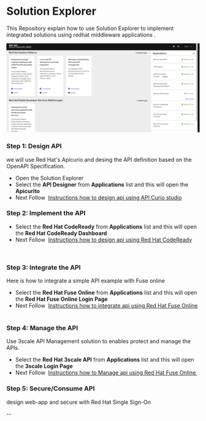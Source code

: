 # Solution Explorer

This Repository explain how to use Solution Explorer to implement integrated solutions using redhat middleware applications .



![alt text](images/web-app.png "outline")




### Step 1: Design API 

we will use Red Hat's Apicurio and desing the API definition based on the OpenAPI Specification.

* Open the Solution Explorer
* Select the **API Designer** from **Applications** list and this will open the **Apicurito** 
* Next Follow  [Instructions how to design api using API Curio studio ](docs/Apicurio-docs.md)

### Step 2: Implement the API 


* Select the **Red Hat CodeReady** from **Applications** list and this will open the **Red Hat CodeReady Dashboard** 
* Next Follow  [Instructions how to design api using Red Hat CodeReady ](docs/CodeReady-doc.md)

  
### Step 3: Integrate the API


 Here is how to integrate a simple API example with Fuse online
 
 
* Select the **Red Hat Fuse Online** from **Applications** list and this will open the **Red Hat Fuse Online Login Page** 
* Next Follow  [Instructions how to integrate api using Red Hat Fuse Online ](docs/FuseOnline-doc.md)
  


### Step 4: Manage the API


Use 3scale API Management solution to enables protect and manage the APIs.

* Select the **Red Hat 3scale API** from **Applications** list and this will open the **3scale Login Page** 
* Next Follow  [Instructions how to Manage api using Red Hat Fuse Online ](docs/3scaleAPI-doc.md)
  

### Step 5: Secure/Consume API 


design web-app and secure with Red Hat Single Sign-On









-- 

   
